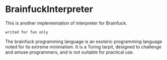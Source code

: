 BrainfuckInterpreter
====================

This is another implementation of interpreter for Brainfuck.

    writed for fun only

The brainfuck programming language is an esoteric programming language
noted for its extreme minimalism. It is a Turing tarpit, designed
to challenge and amuse programmers, and is not suitable for practical use.
